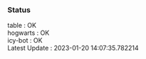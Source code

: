 ### Status


table : OK  
hogwarts : OK  
icy-bot : OK  
Latest Update : 2023-01-20 14:07:35.782214
